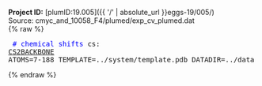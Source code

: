 **Project ID:** [plumID:19.005]({{ '/' | absolute_url }}eggs-19/005/)  
Source: cmyc_and_10058_F4/plumed/exp_cv_plumed.dat  
{% raw %}<pre>
<span style="color:blue"># chemical shifts</span>
cs: <a href="https://plumed.github.io/doc-master/user-doc/html/_c_s_2_b_a_c_k_b_o_n_e.html">CS2BACKBONE</a> ATOMS=7-188 TEMPLATE=../system/template.pdb DATADIR=../data NOPBC 
</pre>{% endraw %}

